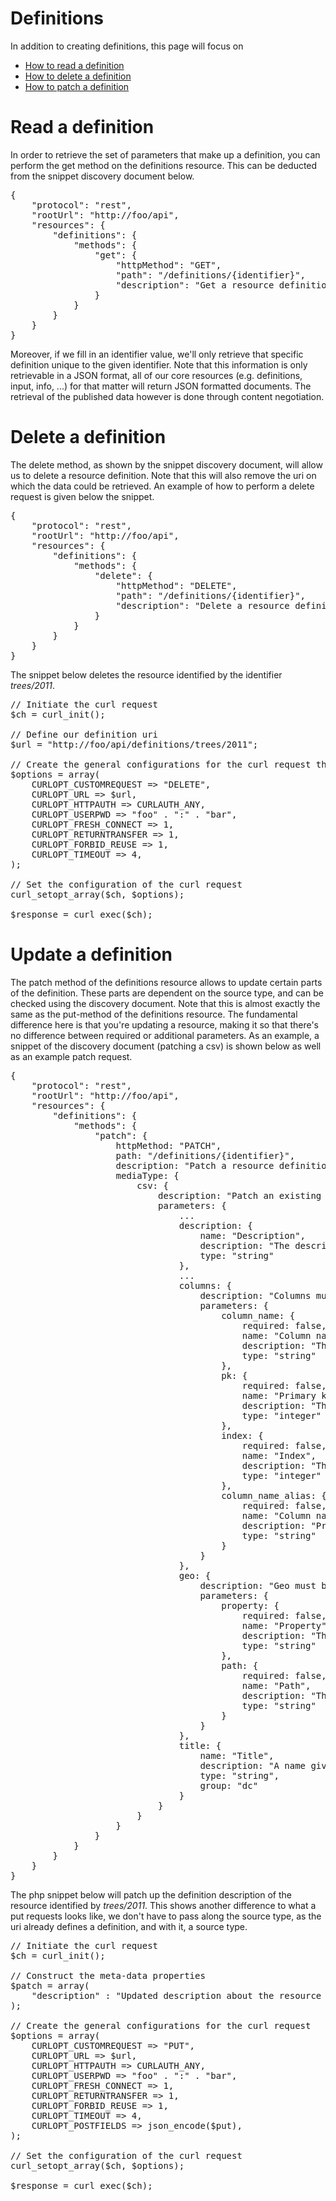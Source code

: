 # Definitions

In addition to creating definitions, this page will focus on

* [How to read a definition](#publish)
* [How to delete a definition](#delete)
* [How to patch a definition](#patch)

<a id="read"></a>
# Read a definition

In order to retrieve the set of parameters that make up a definition, you can perform the get method on the definitions resource. This can be deducted from the snippet discovery document below.

<pre class="prettyprint linenums">
{
    "protocol": "rest",
    "rootUrl": "http://foo/api",
    "resources": {
        "definitions": {
            "methods": {
                "get": {
                    "httpMethod": "GET",
                    "path": "/definitions/{identifier}",
                    "description": "Get a resource definition identified by the {identifier} value, or retrieve a list of the current definitions by leaving {identifier} empty."
                }
            }
        }
    }
}
</pre>

Moreover, if we fill in an identifier value, we'll only retrieve that specific definition unique to the given identifier. Note that this information is only retrievable in a JSON format, all of our core resources (e.g. definitions, input, info, ...) for that matter will return JSON formatted documents. The retrieval of the published data however is done through content negotiation.

<a id="delete"></a>
# Delete a definition

The delete method, as shown by the snippet discovery document, will allow us to delete a resource definition. Note that this will also remove the uri on which the data could be retrieved. An example of how to perform a delete request is given below the snippet.

<pre class="prettyprint linenums">
{
    "protocol": "rest",
    "rootUrl": "http://foo/api",
    "resources": {
        "definitions": {
            "methods": {
                "delete": {
                    "httpMethod": "DELETE",
                    "path": "/definitions/{identifier}",
                    "description": "Delete a resource definition identified by the {identifier} value."
                }
            }
        }
    }
}
</pre>

The snippet below deletes the resource identified by the identifier <em>trees/2011</em>.

<pre class="prettyprint linenums">
// Initiate the curl request
$ch = curl_init();

// Define our definition uri
$url = "http://foo/api/definitions/trees/2011";

// Create the general configurations for the curl request that deletes a resource definition
$options = array(
    CURLOPT_CUSTOMREQUEST => "DELETE",
    CURLOPT_URL => $url,
    CURLOPT_HTTPAUTH => CURLAUTH_ANY,
    CURLOPT_USERPWD => "foo" . ":" . "bar",
    CURLOPT_FRESH_CONNECT => 1,
    CURLOPT_RETURNTRANSFER => 1,
    CURLOPT_FORBID_REUSE => 1,
    CURLOPT_TIMEOUT => 4,
);

// Set the configuration of the curl request
curl_setopt_array($ch, $options);

$response = curl_exec($ch);
</pre>

<a id="patch"></a>
# Update a definition

The patch method of the definitions resource allows to update certain parts of the definition. These parts are dependent on the source type, and can be checked using the discovery document. Note that this is almost exactly the same as the put-method of the definitions resource. The fundamental difference here is that you're updating a resource, making it so that there's no difference between required or additional parameters. As an example, a snippet of the discovery document (patching a csv) is shown below as well as an example patch request.

<pre class="prettyprint linenums">
{
    "protocol": "rest",
    "rootUrl": "http://foo/api",
    "resources": {
        "definitions": {
            "methods": {
                "patch": {
                    httpMethod: "PATCH",
                    path: "/definitions/{identifier}",
                    description: "Patch a resource definition identified by the {identifier} value. In contrast to PUT, there's no need to pass the media type in the headers.",
                    mediaType: {
                        csv: {
                            description: "Patch an existing definition.",
                            parameters: {
                                ...
                                description: {
                                    name: "Description",
                                    description: "The descriptive or informational string that provides some context for you published dataset.",
                                    type: "string"
                                },
                                ...
                                columns: {
                                    description: "Columns must be an array of objects of which the template is described in the parameters section.",
                                    parameters: {
                                        column_name: {
                                            required: false,
                                            name: "Column name",
                                            description: "The column name that corresponds with the index.",
                                            type: "string"
                                        },
                                        pk: {
                                            required: false,
                                            name: "Primary key",
                                            description: "The index of the column that serves as a primary key when data is published. Rows will thus be indexed onto the value of the column which index is represented by the pk value.",
                                            type: "integer"
                                        },
                                        index: {
                                            required: false,
                                            name: "Index",
                                            description: "The index of the column, starting from 0.",
                                            type: "integer"
                                        },
                                        column_name_alias: {
                                            required: false,
                                            name: "Column name alias",
                                            description: "Provides an alias for the column name and will be used when data is requested instead of the column_name property.",
                                            type: "string"
                                        }
                                    }
                                },
                                geo: {
                                    description: "Geo must be an array of objects of which the template is described in the parameters section.",
                                    parameters: {
                                        property: {
                                            required: false,
                                            name: "Property",
                                            description: "This must be a string holding one of the following values polygon,latitude,longitude,polyline,multiline,point.",
                                            type: "string"
                                        },
                                        path: {
                                            required: false,
                                            name: "Path",
                                            description: "This takes on the path to the value of the property, for tabular data for example this will be the name of the column that holds the property value.",
                                            type: "string"
                                        }
                                    }
                                },
                                title: {
                                    name: "Title",
                                    description: "A name given to the resource.",
                                    type: "string",
                                    group: "dc"
                                }
                            }
                        }
                    }
                }
            }
        }
    }
}
</pre>

The php snippet below will patch up the definition description of the resource identified by <em>trees/2011</em>. This shows another difference to what a put requests looks like, we don't have to pass along the source type, as the uri already defines a definition, and with it, a source type.

<pre class="prettyprint linenums">
// Initiate the curl request
$ch = curl_init();

// Construct the meta-data properties
$patch = array(
    "description" : "Updated description about the resource trees/2011.",
);

// Create the general configurations for the curl request
$options = array(
    CURLOPT_CUSTOMREQUEST => "PUT",
    CURLOPT_URL => $url,
    CURLOPT_HTTPAUTH => CURLAUTH_ANY,
    CURLOPT_USERPWD => "foo" . ":" . "bar",
    CURLOPT_FRESH_CONNECT => 1,
    CURLOPT_RETURNTRANSFER => 1,
    CURLOPT_FORBID_REUSE => 1,
    CURLOPT_TIMEOUT => 4,
    CURLOPT_POSTFIELDS => json_encode($put),
);

// Set the configuration of the curl request
curl_setopt_array($ch, $options);

$response = curl_exec($ch);
</pre>

